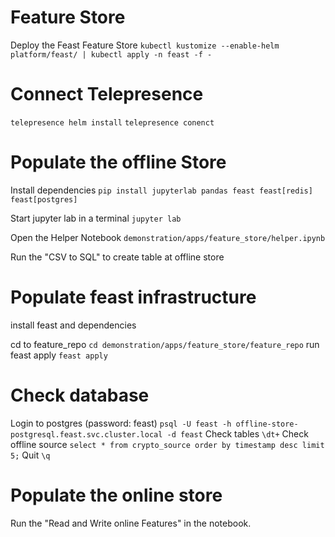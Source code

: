 # Feature Store

Deploy the Feast Feature Store
`kubectl kustomize --enable-helm platform/feast/ | kubectl apply -n feast -f -`

# Connect Telepresence

`telepresence helm install`
`telepresence conenct`

# Populate the offline Store
Install dependencies 
`pip install jupyterlab pandas feast feast[redis] feast[postgres]`

Start jupyter lab in a terminal
`jupyter lab`

Open the Helper Notebook
`demonstration/apps/feature_store/helper.ipynb`

Run the "CSV to SQL" to create table at offline store

# Populate feast infrastructure

install feast and dependencies


cd to feature_repo
`cd demonstration/apps/feature_store/feature_repo`
run feast apply
`feast apply`

# Check database
Login to postgres (password: feast)
`psql -U feast -h offline-store-postgresql.feast.svc.cluster.local -d feast`
Check tables
`\dt+`
Check offline source
`select * from crypto_source order by timestamp desc limit 5;`
Quit
`\q`

# Populate the online store

Run the "Read and Write online Features" in the notebook. 